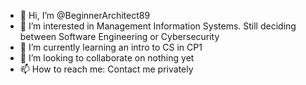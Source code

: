 - 👋 Hi, I’m @BeginnerArchitect89
- 👀 I’m interested in Management Information Systems. Still deciding between Software Engineering or Cybersecurity
- 🌱 I’m currently learning an intro to CS in CP1
- 💞️ I’m looking to collaborate on nothing yet 
- 📫 How to reach me: Contact me privately

<!---
BeginnerArchitect89/BeginnerArchitect89 is a ✨ special ✨ repository because its `README.md` (this file) appears on your GitHub profile.
You can click the Preview link to take a look at your changes.
--->
